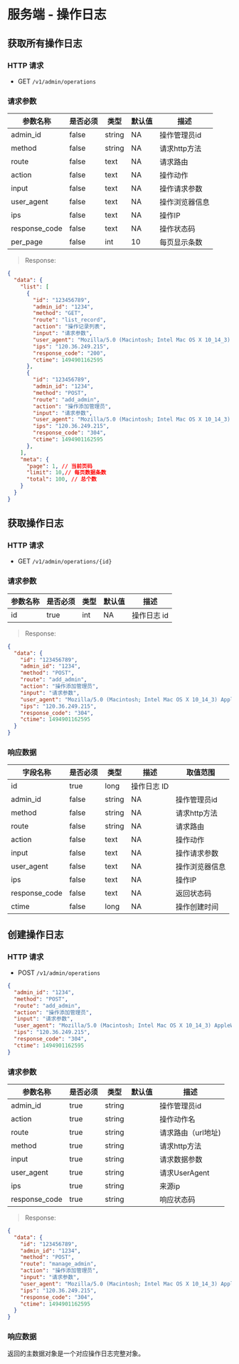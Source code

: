 # 服务端 - 操作日志
## 获取所有操作日志

### HTTP 请求

- GET `/v1/admin/operations`

### 请求参数

| 参数名称      | 是否必须 | 类型   | 默认值 | 描述
| ------------ | --------| -------| ----- | -----------
| admin_id     | false   | string | NA    | 操作管理员id
| method       | false   | string | NA    | 请求http方法
| route        | false   | text   | NA    | 请求路由
| action       | false   | text   | NA    | 操作动作
| input        | false   | text   | NA    | 操作请求参数
| user_agent   | false   | text   | NA    | 操作浏览器信息
| ips          | false   | text   | NA    | 操作IP
| response_code| false   | text   | NA    | 操作状态码
| per_page     | false   | int    | 10    | 每页显示条数

> Response:

```json
{  
  "data": {
    "list": [
      {
        "id": "123456789",
        "admin_id": "1234",
        "method": "GET",
        "route": "list_record",
        "action": "操作记录列表",
        "input": "请求参数",
        "user_agent": "Mozilla/5.0 (Macintosh; Intel Mac OS X 10_14_3) AppleWebKit/537.36 (KHTML, like Gecko) Chrome/73.0.3683.75 Safari/537.36",
        "ips": "120.36.249.215",
        "response_code": "200",
        "ctime": 1494901162595
      },
      {
        "id": "123456789",
        "admin_id": "1234",
        "method": "POST",
        "route": "add_admin",
        "action": "操作添加管理员",
        "input": "请求参数",
        "user_agent": "Mozilla/5.0 (Macintosh; Intel Mac OS X 10_14_3) AppleWebKit/537.36 (KHTML, like Gecko) Chrome/73.0.3683.75 Safari/537.36",
        "ips": "120.36.249.215",
        "response_code": "304",
        "ctime": 1494901162595
      },
    ],
    "meta": {
      "page": 1, // 当前页码
      "limit": 10,// 每页数据条数
      "total": 100, // 总个数
    }
  }
}
```

## 获取操作日志

### HTTP 请求

- GET `/v1/admin/operations/{id}`

### 请求参数

| 参数名称 | 是否必须 | 类型   | 默认值 | 描述
| ------- | ------- | ------ | ----- | -----------
| id      | true    | int    | NA    | 操作日志 id

> Response:

```json
{  
  "data": {
    "id": "123456789",
    "admin_id": "1234",
    "method": "POST",
    "route": "add_admin",
    "action": "操作添加管理员",
    "input": "请求参数",
    "user_agent": "Mozilla/5.0 (Macintosh; Intel Mac OS X 10_14_3) AppleWebKit/537.36 (KHTML, like Gecko) Chrome/73.0.3683.75 Safari/537.36",
    "ips": "120.36.249.215",
    "response_code": "304",
    "ctime": 1494901162595
  }
}
```

### 响应数据

| 字段名称        | 是否必须 | 类型   | 描述        | 取值范围     |
| -------------- | ------- | ------ | ---------- | ----------- |
| id             | true    | long   | 操作日志 ID |             |
| admin_id       | false   | string | NA         | 操作管理员id |
| method         | false   | string | NA         | 请求http方法 |
| route          | false   | string | NA         | 请求路由     |
| action         | false   | text   | NA         | 操作动作     |
| input          | false   | text   | NA         | 操作请求参数  |
| user_agent     | false   | text   | NA         | 操作浏览器信息 |
| ips            | false   | text   | NA         | 操作IP        |
| response_code  | false   | text   | NA         | 返回状态码    |
| ctime          | false   | long   | NA         | 操作创建时间  |

## 创建操作日志

### HTTP 请求

- POST `/v1/admin/operations`

```json
{
  "admin_id": "1234",
  "method": "POST",
  "route": "add_admin",
  "action": "操作添加管理员",
  "input": "请求参数",
  "user_agent": "Mozilla/5.0 (Macintosh; Intel Mac OS X 10_14_3) AppleWebKit/537.36 (KHTML, like Gecko) Chrome/73.0.3683.75 Safari/537.36",
  "ips": "120.36.249.215",
  "response_code": "304",
  "ctime": 1494901162595
}
```

### 请求参数

| 参数名称       | 是否必须 | 类型   | 默认值 | 描述
| ------------- | --------| -------| ----- | -----------
| admin_id      | true    | string |       | 操作管理员id
| action        | true    | string |       | 操作动作名
| route         | true    | string |       | 请求路由（url地址)
| method        | true    | string |       | 请求http方法
| input         | true    | string |       | 请求数据参数
| user_agent    | true    | string |       | 请求UserAgent
| ips           | true    | string |       | 来源ip
| response_code | true    | string |       | 响应状态码

> Response:

```json
{
  "data": {
    "id": "123456789",
    "admin_id": "1234",
    "method": "POST",
    "route": "manage_admin",
    "action": "操作添加管理员",
    "input": "请求参数",
    "user_agent": "Mozilla/5.0 (Macintosh; Intel Mac OS X 10_14_3) AppleWebKit/537.36 (KHTML, like Gecko) Chrome/73.0.3683.75 Safari/537.36",
    "ips": "120.36.249.215",
    "response_code": "304",
    "ctime": 1494901162595
  }
}
```

### 响应数据
返回的主数据对象是一个对应操作日志完整对象。
